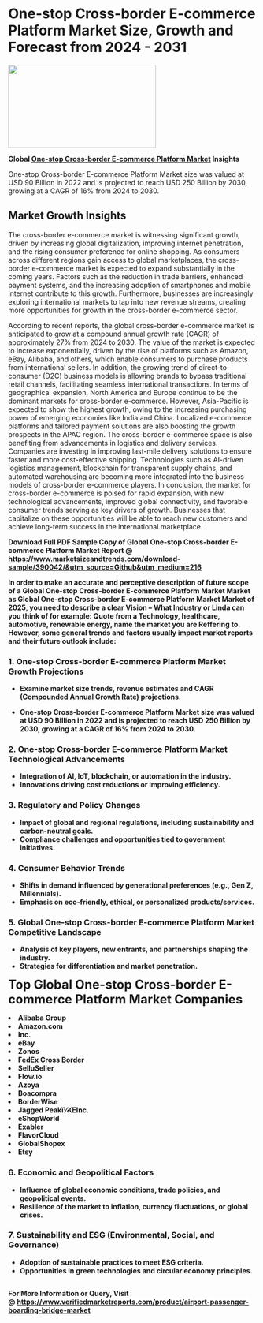 <H1>One-stop Cross-border E-commerce Platform Market Size, Growth and Forecast from 2024 - 2031</H1><img class="aligncenter size-medium wp-image-584254" src="https://thirdeyenews.in/wp-content/uploads/2024/09/Global-Market-Research-300x168.jpeg" alt="" width="300" height="168" /><p><strong>Global&nbsp;<a href="https://www.marketsizeandtrends.com/download-sample/390042/&amp;utm_source=Github&utm_medium=216">One-stop Cross-border E-commerce Platform Market</a> Insights</strong></p><p>One-stop Cross-border E-commerce Platform Market size was valued at USD 90 Billion in 2022 and is projected to reach USD 250 Billion by 2030, growing at a CAGR of 16% from 2024 to 2030.</p><p><h2>Market Growth Insights</h2> <p>The cross-border e-commerce market is witnessing significant growth, driven by increasing global digitalization, improving internet penetration, and the rising consumer preference for online shopping. As consumers across different regions gain access to global marketplaces, the cross-border e-commerce market is expected to expand substantially in the coming years. Factors such as the reduction in trade barriers, enhanced payment systems, and the increasing adoption of smartphones and mobile internet contribute to this growth. Furthermore, businesses are increasingly exploring international markets to tap into new revenue streams, creating more opportunities for growth in the cross-border e-commerce sector.</p> <p><strong></strong></p> <p>According to recent reports, the global cross-border e-commerce market is anticipated to grow at a compound annual growth rate (CAGR) of approximately 27% from 2024 to 2030. The value of the market is expected to increase exponentially, driven by the rise of platforms such as Amazon, eBay, Alibaba, and others, which enable consumers to purchase products from international sellers. In addition, the growing trend of direct-to-consumer (D2C) business models is allowing brands to bypass traditional retail channels, facilitating seamless international transactions. In terms of geographical expansion, North America and Europe continue to be the dominant markets for cross-border e-commerce. However, Asia-Pacific is expected to show the highest growth, owing to the increasing purchasing power of emerging economies like India and China. Localized e-commerce platforms and tailored payment solutions are also boosting the growth prospects in the APAC region. The cross-border e-commerce space is also benefiting from advancements in logistics and delivery services. Companies are investing in improving last-mile delivery solutions to ensure faster and more cost-effective shipping. Technologies such as AI-driven logistics management, blockchain for transparent supply chains, and automated warehousing are becoming more integrated into the business models of cross-border e-commerce players. In conclusion, the market for cross-border e-commerce is poised for rapid expansion, with new technological advancements, improved global connectivity, and favorable consumer trends serving as key drivers of growth. Businesses that capitalize on these opportunities will be able to reach new customers and achieve long-term success in the international marketplace.</p> <p><strong></p><p><span class=""><strong>Download Full PDF Sample Copy of Global One-stop Cross-border E-commerce Platform Market Report</strong> @ <a href="https://www.marketsizeandtrends.com/download-sample/390042/&amp;utm_source=Github&utm_medium=216" target="_blank">https://www.marketsizeandtrends.com/download-sample/390042/&amp;utm_source=Github&utm_medium=216</a></span></p><p>In order to make an accurate and perceptive description of future scope of a Global&nbsp;One-stop Cross-border E-commerce Platform Market Market as Global&nbsp;One-stop Cross-border E-commerce Platform Market Market of 2025, you need to describe a clear Vision &ndash; What Industry or Linda can you think of for example: Quote from a Technology, healthcare, automotive, renewable energy, name the market you are Reffering to. However, some general trends and factors usually impact market reports and their future outlook include:</p><h3>1.&nbsp;<strong>One-stop Cross-border E-commerce Platform Market Growth Projections</strong></h3><ul><li>Examine market size trends, revenue estimates and CAGR (Compounded Annual Growth Rate) projections.</li><li><p>One-stop Cross-border E-commerce Platform Market size was valued at USD 90 Billion in 2022 and is projected to reach USD 250 Billion by 2030, growing at a CAGR of 16% from 2024 to 2030.</p></li></ul><h3>2.&nbsp;<strong>One-stop Cross-border E-commerce Platform Market Technological Advancements</strong></h3><ul><li>Integration of AI, IoT, blockchain, or automation in the industry.</li><li>Innovations driving cost reductions or improving efficiency.</li></ul><h3>3.&nbsp;<strong>Regulatory and Policy Changes</strong></h3><ul><li>Impact of global and regional regulations, including sustainability and carbon-neutral goals.</li><li>Compliance challenges and opportunities tied to government initiatives.</li></ul><h3>4.&nbsp;<strong>Consumer Behavior Trends</strong></h3><ul><li>Shifts in demand influenced by generational preferences (e.g., Gen Z, Millennials).</li><li>Emphasis on eco-friendly, ethical, or personalized products/services.</li></ul><h3>5.&nbsp;<strong>Global One-stop Cross-border E-commerce Platform Market Competitive Landscape</strong></h3><ul><li>Analysis of key players, new entrants, and partnerships shaping the industry.</li><li>Strategies for differentiation and market penetration.</li></ul><p data-pm-slice="1 1 []"><span style="color: inherit; font-family: inherit; font-size: 25px;">Top Global One-stop Cross-border E-commerce Platform Market Companies</span></p><div class="" data-test-id=""><p><li>Alibaba Group</li><li> Amazon.com</li><li> Inc.</li><li> eBay</li><li> Zonos</li><li> FedEx Cross Border</li><li> SelluSeller</li><li> Flow.io</li><li> Azoya</li><li> Boacompra</li><li> BorderWise</li><li> Jagged Peakï¼ŒInc.</li><li> eShopWorld</li><li> Exabler</li><li> FlavorCloud</li><li> GlobalShopex</li><li> Etsy</li></p></div><h3>6.&nbsp;<strong>Economic and Geopolitical Factors</strong></h3><ul><li>Influence of global economic conditions, trade policies, and geopolitical events.</li><li>Resilience of the market to inflation, currency fluctuations, or global crises.</li></ul><h3>7.&nbsp;<strong>Sustainability and ESG (Environmental, Social, and Governance)</strong></h3><ul><li>Adoption of sustainable practices to meet ESG criteria.</li><li>Opportunities in green technologies and circular economy principles.</li></ul><h2><strong style="font-size: 14px;">For More Information or Query, Visit @&nbsp;</strong><a style="background-color: #ffffff; font-size: 14px;" href="https://www.marketsizeandtrends.com/report/one-stop-cross-border-e-commerce-platform-market/" target="_blank">https://www.verifiedmarketreports.com/product/airport-passenger-boarding-bridge-market</a></h2>
